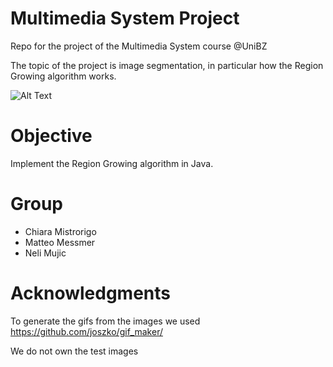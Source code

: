 # Multimedia System Project
Repo for the project of the Multimedia System course @UniBZ

The topic of the project is image segmentation, in particular how the Region Growing algorithm works.

![Alt Text](https://github.com/matteomessmer/MultimediaSystemProject/blob/master/Test%20Results/test_1_alg1.gif)

# Objective
Implement the Region Growing algorithm in Java.

# Group
- Chiara Mistrorigo
- Matteo Messmer
- Neli Mujic

# Acknowledgments
To generate the gifs from the images we used https://github.com/joszko/gif_maker/

We do not own the test images 
